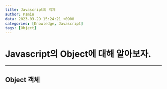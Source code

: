 ```yaml
---
title: Javascript의 객체
author: Psmin
data: 2023-03-29 15:24:21 +0900
categories: [Knowledge, Javascript]
tags: [Object]
---
```


# Javascript의 Object에 대해 알아보자.

---

## Object 객체
